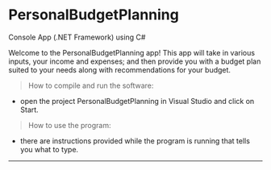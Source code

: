 # PersonalBudgetPlanning
Console App (.NET Framework) using C#

Welcome to the PersonalBudgetPlanning app!
This app will take in various inputs, your income and expenses; and then provide you with
a budget plan suited to your needs along with recommendations for your budget.

> How to compile and run the software:
- open the project PersonalBudgetPlanning in Visual Studio and click on Start.

> How to use the program:
- there are instructions provided while the program is running that tells you what to type.

-------------------------------------------------------------------------------------------
